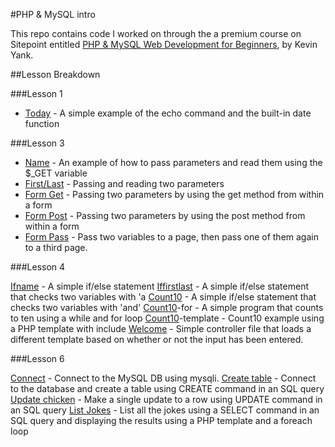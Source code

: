 #PHP & MySQL intro

This repo contains code I worked on through the a premium course on Sitepoint entitled [PHP & MySQL Web Development for Beginners][1], by Kevin Yank.

##Lesson Breakdown

###Lesson 1
* [Today][2] - A simple example of the echo command and the built-in date function

###Lesson 3
* [Name][3] - An example of how to pass parameters and read them using the $_GET variable
* [First/Last][4] - Passing and reading two parameters
* [Form Get][5] - Passing two parameters by using the get method from within a form
* [Form Post][6] - Passing two parameters by using the post method from within a form
* [Form Pass][7] - Pass two variables to a page, then pass one of them again to a third page.

###Lesson 4

[Ifname][8] - A simple if/else statement
[Iffirstlast][9] - A simple if/else statement that checks two variables with 'a
[Count10][10] - A simple if/else statement that checks two variables with 'and'
[Count10][11]-for - A simple program that counts to ten using a while and for loop
[Count10][12]-template - Count10 example using a PHP template with include
[Welcome][13] - Simple controller file that loads a different template based on whether or not the input has been entered.

###Lesson 6

[Connect][14] - Connect to the MySQL DB using mysqli.
[Create table][15] - Connect to the database and create a table using CREATE command in an SQL query
[Update chicken][16] - Make a single update to a row using UPDATE command in an SQL query
[List Jokes][17] - List all the jokes using a SELECT command in an SQL query and displaying the results using a PHP template and a foreach loop


[1]: https://www.sitepoint.com/premium/courses/php-mysql-web-development-for-beginners-13
[2]: https://github.com/sdlambert/sitepoint-introphp/blob/master/lesson1/today.php
[3]: https://github.com/sdlambert/sitepoint-introphp/blob/master/lesson3/name.html
[4]: https://github.com/sdlambert/sitepoint-introphp/blob/master/lesson3/firstlast.html
[5]: https://github.com/sdlambert/sitepoint-introphp/blob/master/lesson3/formget.html
[6]: https://github.com/sdlambert/sitepoint-introphp/blob/master/lesson3/formpost.html
[7]: https://github.com/sdlambert/sitepoint-introphp/blob/master/lesson3/formpass.html
[8]: https://github.com/sdlambert/sitepoint-introphp/blob/master/lesson4/ifname.html
[9]: https://github.com/sdlambert/sitepoint-introphp/blob/master/lesson4/iffirstlast.html
[10]: https://github.com/sdlambert/sitepoint-introphp/blob/master/lesson4/count10.php
[11]: https://github.com/sdlambert/sitepoint-introphp/blob/master/lesson4/count10-for.php
[12]: https://github.com/sdlambert/sitepoint-introphp/blob/master/lesson4/count10
[13]: https://github.com/sdlambert/sitepoint-introphp/blob/master/lesson4/welcome
[14]: https://github.com/sdlambert/sitepoint-introphp/blob/master/lesson6/connect
[15]: https://github.com/sdlambert/sitepoint-introphp/blob/master/lesson6/createtable
[16]: https://github.com/sdlambert/sitepoint-introphp/blob/master/lesson6/updatechicken
[17]: https://github.com/sdlambert/sitepoint-introphp/blob/master/lesson6/listjokes